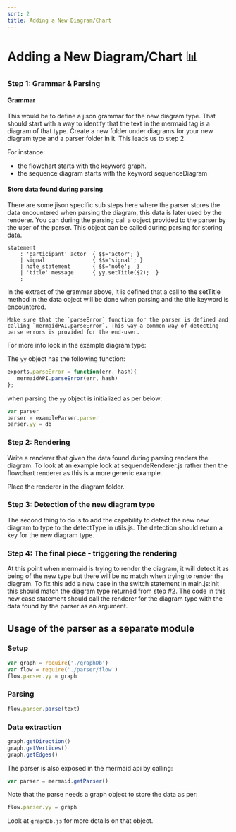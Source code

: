 ```yaml
---
sort: 2
title: Adding a New Diagram/Chart 
---
```


# Adding a New Diagram/Chart 📊


### Step 1: Grammar & Parsing


#### Grammar

This would be to define a jison grammar for the new diagram type. That should start with a way to identify that the text in the mermaid tag is a diagram of that type. Create a new folder under diagrams for your new diagram type and a parser folder in it. This leads us to step 2.

For instance:

* the flowchart starts with the keyword graph.
* the sequence diagram starts with the keyword sequenceDiagram


#### Store data found during parsing

There are some jison specific sub steps here where the parser stores the data encountered when parsing the diagram, this data is later used by the renderer. You can during the parsing call a object provided to the parser by the user of the parser. This object can be called during parsing for storing data.

```
statement
	: 'participant' actor  { $$='actor'; }
	| signal               { $$='signal'; }
	| note_statement       { $$='note';  }
	| 'title' message      { yy.setTitle($2);  }
	;
```

In the extract of the grammar above, it is defined that a call to the setTitle method in the data object will be done when parsing and the title keyword is encountered.

```tip
Make sure that the `parseError` function for the parser is defined and calling `mermaidPAI.parseError`. This way a common way of detecting parse errors is provided for the end-user.
```

For more info look in the example diagram type:

The `yy` object has the following function:

```javascript
exports.parseError = function(err, hash){
   mermaidAPI.parseError(err, hash)
};
```

when parsing the `yy` object is initialized as per below:

```javascript
var parser
parser = exampleParser.parser
parser.yy = db
```


### Step 2: Rendering

Write a renderer that given the data found during parsing renders the diagram. To look at an example look at sequendeRenderer.js rather then the flowchart renderer as this is a more generic example.

Place the renderer in the diagram folder.


### Step 3: Detection of the new diagram type

The second thing to do is to add the capability to detect the new new diagram to type to the detectType in utils.js. The detection should return a key for the new diagram type.


### Step 4: The final piece - triggering the rendering

At this point when mermaid is trying to render the diagram, it will detect it as being of the new type but there will be no match when trying to render the diagram. To fix this add a new case in the switch statement in main.js:init this should match the diagram type returned from step #2. The code in this new case statement should call the renderer for the diagram type with the data found by the parser as an argument.


## Usage of the parser as a separate module


### Setup

```javascript
var graph = require('./graphDb')
var flow = require('./parser/flow')
flow.parser.yy = graph
```


### Parsing

```javascript
flow.parser.parse(text)
```


### Data extraction

```javascript
graph.getDirection()
graph.getVertices()
graph.getEdges()
```

The parser is also exposed in the mermaid api by calling:

```javascript
var parser = mermaid.getParser()
```

Note that the parse needs a graph object to store the data as per:

```javascript
flow.parser.yy = graph
```

Look at `graphDb.js` for more details on that object.


